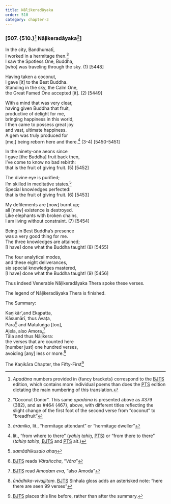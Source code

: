 ```yaml
---
title: Nāḷikeradāyaka
order: 510
category: chapter-3
---
```


### \[507. {510.}[^1] Nāḷikeradāyaka[^2]\]

In the city, Bandhumatī,  
I worked in a hermitage then.[^3]  
I saw the Spotless One, Buddha,  
\[who\] was traveling through the sky. (1) \[5448\]

Having taken a coconut,  
I gave \[it\] to the Best Buddha.  
Standing in the sky, the Calm One,  
the Great Famed One accepted \[it\]. (2) \[5449\]

With a mind that was very clear,  
having given Buddha that fruit,  
productive of delight for me,  
bringing happiness in this world,  
I then came to possess great joy  
and vast, ultimate happiness.  
A gem was truly produced for  
\[me,\] being reborn here and there.[^4] (3-4) \[5450-5451\]

In the ninety-one aeons since  
I gave \[the Buddha\] fruit back then,  
I’ve come to know no bad rebirth:  
that is the fruit of giving fruit. (5) \[5452\]

The divine eye is purified;  
I’m skilled in meditative states.[^5]  
Special knowledges perfected:  
that is the fruit of giving fruit. (6) \[5453\]

My defilements are \[now\] burnt up;  
all \[new\] existence is destroyed.  
Like elephants with broken chains,  
I am living without constraint. (7) \[5454\]

Being in Best Buddha’s presence  
was a very good thing for me.  
The three knowledges are attained;  
\[I have\] done what the Buddha taught! (8) \[5455\]

The four analytical modes,  
and these eight deliverances,  
six special knowledges mastered,  
\[I have\] done what the Buddha taught! (9) \[5456\]

Thus indeed Venerable Nāḷikeradāyaka Thera spoke these verses.

The legend of Nāḷikeradāyaka Thera is finished.

The Summary:

Kaṇikār’,and Ekapatta,  
Kāsumārī, thus Āvaṭa,  
Pāra[^6] and Mātuluṅga \[too\],  
Ajela, also Amora,[^7]  
Tāla and thus Nāḷikera:  
the verses that are counted here  
\[number just\] one hundred verses,  
avoiding \[any\] less or more.[^8]

The Kaṇikāra Chapter, the Fifty-First[^9]

[^1]: *Apadāna* numbers provided in {fancy brackets} correspond to the <abbr title="Buddha Jayanthi Tripitaka Series">BJTS</abbr> edition, which contains more individual poems than does the <abbr title="Pali Text Society">PTS</abbr> edition dictating the main numbering of this translation.

[^2]: “Coconut Donor”. This same *apadāna* is presented above as \#379 {382}, and as \#464 {467}, above, with different titles reflecting the slight change of the first foot of the second verse from “coconut” to “breadfruit”

[^3]: *ārāmiko*, lit., “hermitage attendant” or “hermitage dweller”

[^4]: lit., “from where to there” (*yahiŋ tahiŋ*, <abbr title="Pali Text Society">PTS</abbr>) or “from there to there” (*tahiṃ tahiṃ*, <abbr title="Buddha Jayanthi Tripitaka Series">BJTS</abbr> and <abbr title="Pali Text Society">PTS</abbr> alt.)

[^5]: *samādhikusalo ahaŋ*

[^6]: <abbr title="Buddha Jayanthi Tripitaka Series">BJTS</abbr> reads *Vārañ<span class="diacritics" data-state="on">c</span><span class="no-diacritics" data-state="off">ch</span>a*, “*Vāra*”

[^7]: <abbr title="Buddha Jayanthi Tripitaka Series">BJTS</abbr> read *Amodam eva*, “also Amoda”

[^8]: *ūnādhika-vivajjitaṃ*. <abbr title="Buddha Jayanthi Tripitaka Series">BJTS</abbr> Sinhala gloss adds an asterisked note: “here there are seen 99 verses”

[^9]: <abbr title="Buddha Jayanthi Tripitaka Series">BJTS</abbr> places this line before, rather than after the summary.
